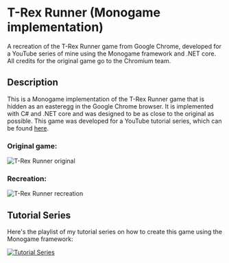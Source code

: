 # T-Rex Runner (Monogame implementation)
A recreation of the T-Rex Runner game from Google Chrome, developed for a YouTube series of mine using the Monogame framework and .NET core. All credits for the original game go to the Chromium team.

## Description
This is a Monogame implementation of the T-Rex Runner game that is hidden as an easteregg in the Google Chrome browser. It is implemented with C# and .NET core and was designed to be as close to the original as possible. This game was developed for a YouTube tutorial series, which can be found [here](https://www.youtube.com/playlist?list=PLG2i_rSSIXXoFdh3WCDtGumklyIXt4KiY).

### Original game:
![T-Rex Runner original](https://i.imgur.com/JWYfCy4.gif)

### Recreation:
![T-Rex Runner recreation](https://i.imgur.com/xaDLb0P.gif)

## Tutorial Series

Here's the playlist of my tutorial series on how to create this game using the Monogame framework:

[![Tutorial Series](https://i.ytimg.com/vi/DJCQVJ83J1U/hqdefault.jpg?sqp=-oaymwEXCNACELwBSFryq4qpAwkIARUAAIhCGAE=&rs=AOn4CLDBWqVd9wistTsGcd86-wLo_o-oNA)](https://www.youtube.com/playlist?list=PLG2i_rSSIXXoFdh3WCDtGumklyIXt4KiY)
